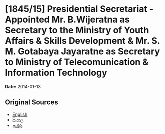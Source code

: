 # [1845/15] Presidential Secretariat - Appointed Mr. B.Wijeratna as Secretary to the Ministry of Youth Affairs & Skills Development & Mr. S. M. Gotabaya Jayaratne as Secretary to Ministry of Telecomunication & Information Technology

**Date:** 2014-01-13

## Original Sources

- [English](https://documents.gov.lk/view/extra-gazettes/2014/1/1845-15_E.pdf)
- [සිංහල](https://documents.gov.lk/view/extra-gazettes/2014/1/1845-15_S.pdf)
- [தமிழ்](https://documents.gov.lk/view/extra-gazettes/2014/1/1845-15_T.pdf)
